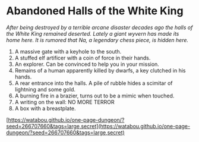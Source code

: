 # Abandoned Halls of the White King

_After being destroyed by a terrible arcane disaster decades ago the halls of the White King remained deserted. Lately a giant wyvern has made its home here. It is rumored that Na, a legendary chess piece, is hidden here._

1. A massive gate with a keyhole to the south.
2. A stuffed elf artificer with a coin of force in their hands.
3. An explorer. Can be convinced to help you in your mission.
4. Remains of a human apparently killed by dwarfs, a key clutched in his hands.
5. A rear entrance into the halls. A pile of rubble hides a scimitar of lightning and some gold.
6. A burning fire in a brazier, turns out to be a mimic when touched.
7. A writing on the wall: NO MORE TERROR
8. A box with a breastplate.

[https://watabou.github.io/one-page-dungeon/?seed=266707660&tags=large,secret](https://watabou.github.io/one-page-dungeon/?seed=266707660&tags=large,secret)
